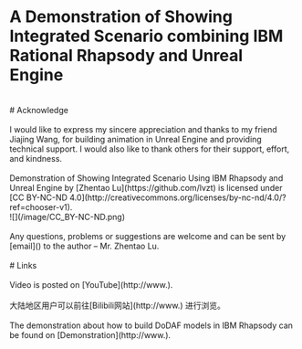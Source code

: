 # A Demonstration of Showing Integrated Scenario combining IBM Rational Rhapsody and Unreal Engine</br>
</br>
# Acknowledge</br>
</br>
I would like to express my sincere appreciation and thanks to my friend Jiajing Wang, for building animation in Unreal Engine and providing technical support. I would also like to thank others for their support, effort, and kindness.</br>
</br>
Demonstration of Showing Integrated Scenario Using IBM Rhapsody and Unreal Engine by [Zhentao Lu](https://github.com/lvzt) is licensed under [CC BY-NC-ND 4.0](http://creativecommons.org/licenses/by-nc-nd/4.0/?ref=chooser-v1).</br>
![](/image/CC_BY-NC-ND.png)</br>
</br>
Any questions, problems or suggestions are welcome and can be sent by [email](<lvzht@hotmail.com>) to the author – Mr. Zhentao Lu.</br>
</br>
# Links</br>
</br>
Video is posted on [YouTube](http://www.).</br>
</br>
大陆地区用户可以前往[Bilibili网站](http://www.) 进行浏览。</br>
</br>
The demonstration about how to build DoDAF models in IBM Rhapsody can be found on [Demonstration](http://www.).</br>
</br>
